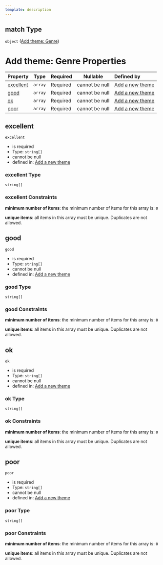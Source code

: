 ```yaml
---
template: description
---
```


## match Type

`object` ([Add theme: Genre](add-theme-properties-add-theme-genre.md))

# Add theme: Genre Properties

| Property                | Type    | Required | Nullable       | Defined by                                                                                                                                                                                           |
| :---------------------- | ------- | -------- | -------------- | :--------------------------------------------------------------------------------------------------------------------------------------------------------------------------------------------------- |
| [excellent](#excellent) | `array` | Required | cannot be null | [Add a new theme](add-theme-properties-add-theme-genre-properties-add-theme---genre-excellent-match.md "http&#x3A;//www.city-game-studio.com/add.theme.json#/properties/match/properties/excellent") |
| [good](#good)           | `array` | Required | cannot be null | [Add a new theme](add-theme-properties-add-theme-genre-properties-add-theme---genre-good-match.md "http&#x3A;//www.city-game-studio.com/add.theme.json#/properties/match/properties/good")           |
| [ok](#ok)               | `array` | Required | cannot be null | [Add a new theme](add-theme-properties-add-theme-genre-properties-add-theme---genre-ok-match.md "http&#x3A;//www.city-game-studio.com/add.theme.json#/properties/match/properties/ok")               |
| [poor](#poor)           | `array` | Required | cannot be null | [Add a new theme](add-theme-properties-add-theme-genre-properties-add-theme---genre-poor-match.md "http&#x3A;//www.city-game-studio.com/add.theme.json#/properties/match/properties/poor")           |

## excellent




`excellent`

-   is required
-   Type: `string[]`
-   cannot be null
-   defined in: [Add a new theme](add-theme-properties-add-theme-genre-properties-add-theme---genre-excellent-match.md "http&#x3A;//www.city-game-studio.com/add.theme.json#/properties/match/properties/excellent")

### excellent Type

`string[]`

### excellent Constraints

**minimum number of items**: the minimum number of items for this array is: `0`

**unique items**: all items in this array must be unique. Duplicates are not allowed.

## good




`good`

-   is required
-   Type: `string[]`
-   cannot be null
-   defined in: [Add a new theme](add-theme-properties-add-theme-genre-properties-add-theme---genre-good-match.md "http&#x3A;//www.city-game-studio.com/add.theme.json#/properties/match/properties/good")

### good Type

`string[]`

### good Constraints

**minimum number of items**: the minimum number of items for this array is: `0`

**unique items**: all items in this array must be unique. Duplicates are not allowed.

## ok




`ok`

-   is required
-   Type: `string[]`
-   cannot be null
-   defined in: [Add a new theme](add-theme-properties-add-theme-genre-properties-add-theme---genre-ok-match.md "http&#x3A;//www.city-game-studio.com/add.theme.json#/properties/match/properties/ok")

### ok Type

`string[]`

### ok Constraints

**minimum number of items**: the minimum number of items for this array is: `0`

**unique items**: all items in this array must be unique. Duplicates are not allowed.

## poor




`poor`

-   is required
-   Type: `string[]`
-   cannot be null
-   defined in: [Add a new theme](add-theme-properties-add-theme-genre-properties-add-theme---genre-poor-match.md "http&#x3A;//www.city-game-studio.com/add.theme.json#/properties/match/properties/poor")

### poor Type

`string[]`

### poor Constraints

**minimum number of items**: the minimum number of items for this array is: `0`

**unique items**: all items in this array must be unique. Duplicates are not allowed.
